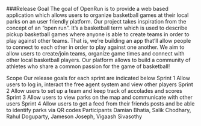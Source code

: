 ###Release Goal
	The goal of OpenRun is to provide a web based application which allows users to organize basketball games at their local parks on an user friendly platform. Our project takes inspiration from the concept of an “open run”. It’s a basketball term which is used to describe pickup basketball games where anyone is able to create teams in order to play against other teams. That is, we’re building an app that’ll allow people to connect to each other in order to play against one another. We aim to allow users to create/join teams, organize game times and connect with other local basketball players. Our platform allows to build a community of athletes who share a common passion for the game of basketball!

Scope
Our release goals for each sprint are indicated below
	Sprint 1
Allow users to log in, interact the free agent system and view other players
	Sprint 2
Allow users to set up a team and keep track of accolades and scores
	Sprint 3
Allow users to view parks on the map and communicate with other users
	Sprint 4
Allow users to get a feed from their friends posts and be able to identify parks via QR codes
Participants
Damian Bhatia, Salik Chodhary, Rahul Doguparty, Jameson Joseph, Vigaash Sivasothy
